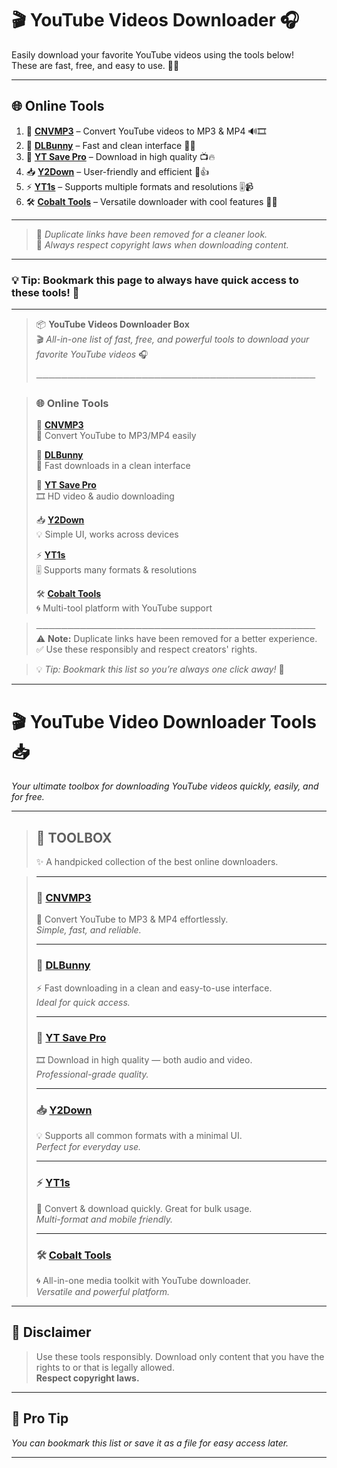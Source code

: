 # 🎬 YouTube Videos Downloader 🎧

Easily download your favorite YouTube videos using the tools below!  
These are fast, free, and easy to use. 🚀✨

---

## 🌐 Online Tools

1. 🔗 [**CNVMP3**](https://cnvmp3.com/v25) – Convert YouTube videos to MP3 & MP4 🔊🎞️  
2. 🐰 [**DLBunny**](https://dlbunny.com/en/youtube) – Fast and clean interface 🧼💡  
3. 💾 [**YT Save Pro**](https://www.ytsavepro.com/) – Download in high quality 📺🔥  
4. 📥 [**Y2Down**](https://www.y2down.app/) – User-friendly and efficient 💯👍  
5. ⚡ [**YT1s**](https://yt1s.com.co/) – Supports multiple formats and resolutions 🎚️📹  
6. 🛠️ [**Cobalt Tools**](https://cobalt.tools/) – Versatile downloader with cool features 💼🌀

---

> 🔁 *Duplicate links have been removed for a cleaner look.*  
> 🚨 *Always respect copyright laws when downloading content.*

---

### 💡 Tip: Bookmark this page to always have quick access to these tools! 📌


--------------------------------------------------------------------------------------------


> 📦 **YouTube Videos Downloader Box**  
> 🎬 _All-in-one list of fast, free, and powerful tools to download your favorite YouTube videos_ 🎧  
>  
> ─────────────────────────────────────────────

> ### 🌐 **Online Tools**
> 
> 🔗 **[CNVMP3](https://cnvmp3.com/v25)**  
> 🎵 Convert YouTube to MP3/MP4 easily  
> 
> 🐰 **[DLBunny](https://dlbunny.com/en/youtube)**  
> 🚀 Fast downloads in a clean interface  
> 
> 💾 **[YT Save Pro](https://www.ytsavepro.com/)**  
> 🎞️ HD video & audio downloading  
> 
> 📥 **[Y2Down](https://www.y2down.app/)**  
> 💡 Simple UI, works across devices  
> 
> ⚡ **[YT1s](https://yt1s.com.co/)**  
> 🎚️ Supports many formats & resolutions  
> 
> 🛠️ **[Cobalt Tools](https://cobalt.tools/)**  
> 🌀 Multi-tool platform with YouTube support

> ─────────────────────────────────────────────  
> ⚠️ **Note:** Duplicate links have been removed for a better experience.  
> ✅ Use these responsibly and respect creators' rights.

> 💡 _Tip: Bookmark this list so you’re always one click away!_ 📌



--------------------------------------------------------------------------------------------


# 🎬 YouTube Video Downloader Tools 📥  
_Your ultimate toolbox for downloading YouTube videos quickly, easily, and for free._

---

> ## 🧰 TOOLBOX  
> ✨ A handpicked collection of the best online downloaders.

> ---
> 
> ### 🔗 [**CNVMP3**](https://cnvmp3.com/v25)  
> 🎵 Convert YouTube to MP3 & MP4 effortlessly.  
> _Simple, fast, and reliable._
> 
> ---
> 
> ### 🐰 [**DLBunny**](https://dlbunny.com/en/youtube)  
> ⚡ Fast downloading in a clean and easy-to-use interface.  
> _Ideal for quick access._
> 
> ---
> 
> ### 💾 [**YT Save Pro**](https://www.ytsavepro.com/)  
> 🎞️ Download in high quality — both audio and video.  
> _Professional-grade quality._
> 
> ---
> 
> ### 📥 [**Y2Down**](https://www.y2down.app/)  
> 💡 Supports all common formats with a minimal UI.  
> _Perfect for everyday use._
> 
> ---
> 
> ### ⚡ [**YT1s**](https://yt1s.com.co/)  
> 🧩 Convert & download quickly. Great for bulk usage.  
> _Multi-format and mobile friendly._
> 
> ---
> 
> ### 🛠️ [**Cobalt Tools**](https://cobalt.tools/)  
> 🌀 All-in-one media toolkit with YouTube downloader.  
> _Versatile and powerful platform._

---

## 🚨 Disclaimer
> Use these tools responsibly. Download only content that you have the rights to or that is legally allowed.  
> **Respect copyright laws.**

---

## 📌 Pro Tip  
_You can bookmark this list or save it as a file for easy access later._

---

